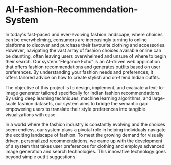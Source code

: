 # AI-Fashion-Recommendation-System
In today's fast-paced and ever-evolving fashion landscape, where choices can be overwhelming, consumers are increasingly turning to online platforms to discover and purchase their favourite clothing and accessories. However, navigating the vast array of fashion choices available online can be daunting, often leaving users overwhelmed and unsure of where to begin their search. Our system “Elegance Echo” is an AI-driven web application that offers fashion recommendations and generates outfits based on user preferences. By understanding your fashion needs and preferences, it offers tailored advice on how to create stylish and on-trend Indian outfits. 

The objective of this project is to design, implement, and evaluate a text-to-image generator tailored specifically for Indian fashion recommendations. By using deep learning techniques, machine learning algorithms, and large-scale fashion datasets, our system aims to bridge the semantic gap empowering users to translate their style preferences into tangible visualizations with ease.

In a world where the fashion industry is constantly evolving and the choices seem endless, our system plays a pivotal role in helping individuals navigate the exciting landscape of fashion. To meet the growing demand for visually driven, personalized recommendations, we came up with the development of a system that takes user preferences for clothing and employs advanced image generation and search technologies. This innovative technology goes beyond simple outfit suggestions.
